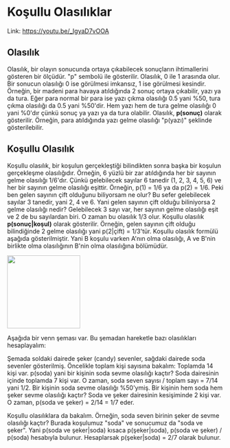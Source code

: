 # Koşullu Olasılıklar

Link: https://youtu.be/_IgyaD7vOOA

## Olasılık

Olasılık, bir olayın sonucunda ortaya çıkabilecek sonuçların ihtimallerini gösteren bir ölçüdür. "p" sembolü ile gösterilir. Olasılık, 0 ile 1 arasında olur. Bir sonucun olasılığı 0 ise görülmesi imkansız, 1 ise görülmesi kesindir. Örneğin, bir madeni para havaya atıldığında 2 sonuç ortaya çıkabilir, yazı ya da tura. Eğer para normal bir para ise yazı çıkma olasılığı 0.5 yani %50, tura çıkma olasılığı da 0.5 yani %50'dir. Hem yazı hem de tura gelme olasılığı 0 yani %0'dır çünkü sonuç ya yazı ya da tura olabilir. Olasılık, **p(sonuç)** olarak gösterilir. Örneğin, para atıldığında yazı gelme olasılığı "p(yazı)" şeklinde gösterilebilir.<br>

## Koşullu Olasılık

Koşullu olasılık, bir koşulun gerçekleştiği bilindikten sonra başka bir koşulun gerçekleşme olasılığıdır. Örneğin, 6 yüzlü bir zar atıldığında her bir sayının gelme olasılığı 1/6'dır. Çünkü gelebilecek sayılar 6 tanedir (1, 2, 3, 4, 5, 6) ve her bir sayının gelme olasılığı eşittir. Örneğin, p(1) = 1/6 ya da p(2) = 1/6. Peki ben gelen sayının çift olduğunu biliyorsam ne olur? Bu sefer gelebilecek sayılar 3 tanedir, yani 2, 4 ve 6. Yani gelen sayının çift olduğu biliniyorsa 2 gelme olasılığı nedir? Gelebilecek 3 sayı var, her sayının gelme olasılığı eşit ve 2 de bu sayılardan biri. O zaman bu olasılık 1/3 olur. Koşullu olasılık **p(sonuç|koşul)** olarak gösterilir. Örneğin, gelen sayının çift olduğu bilindiğinde 2 gelme olasılığı yani p(2|çift) = 1/3'tür. Koşullu olasılık formülü aşağıda gösterilmiştir. Yani B koşulu varken A'nın olma olasılığı, A ve B'nin birlikte olma olasılığının B'nin olma olasılığına bölümüdür. <br>

<img src="https://render.githubusercontent.com/render/math?math={\displaystyle%20p(A|B)={\frac%20{p(A%20\cap%20B)}{p(B)}}}" width="170"/>

Aşağıda bir venn şeması var. Bu şemadan hareketle bazı olasılıkları hesaplayalım: <br>



Şemada soldaki dairede şeker (candy) sevenler, sağdaki dairede soda sevenler gösterilmiş. Öncelikle toplam kişi sayısına bakalım: Toplamda 14 kişi var. p(soda) yani bir kişinin soda sevme olasılığı kaçtır? Soda dairesinin içinde toplamda 7 kişi var. O zaman, soda seven sayısı / toplam sayı = 7/14 yani 1/2. Bir kişinin soda sevme olasılığı %50'ymiş. Bir kişinin hem soda hem şeker sevme olasılığı kaçtır? Soda ve şeker dairesinin kesişiminde 2 kişi var. O zaman, p(soda ve şeker) = 2/14 = 1/7 eder. <br>

Koşullu olasılıklara da bakalım. Örneğin, soda seven birinin şeker de sevme olasılığı kaçtır? Burada koşulumuz "soda" ve sonucumuz da "soda ve şeker". Yani p(soda ve şeker|soda) kısaca p(şeker|soda), p(soda ve şeker) / p(soda) hesabıyla bulunur. Hesaplarsak p(şeker|soda) = 2/7 olarak bulunur. 
